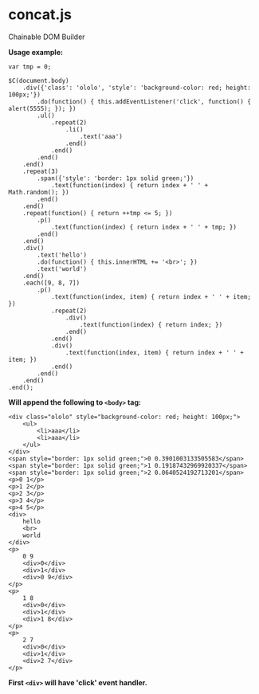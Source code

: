 concat.js
=========

Chainable DOM Builder

**Usage example:**

    var tmp = 0;

    $C(document.body)
        .div({'class': 'ololo', 'style': 'background-color: red; height: 100px;'})
            .do(function() { this.addEventListener('click', function() { alert(5555); }); })
            .ul()
                .repeat(2)
                    .li()
                        .text('aaa')
                    .end()
                .end()
            .end()
        .end()
        .repeat(3)
            .span({'style': 'border: 1px solid green;'})
                .text(function(index) { return index + ' ' + Math.random(); })
            .end()
        .end()
        .repeat(function() { return ++tmp <= 5; })
            .p()
                .text(function(index) { return index + ' ' + tmp; })
            .end()
        .end()
        .div()
            .text('hello')
            .do(function() { this.innerHTML += '<br>'; })
            .text('world')
        .end()
        .each([9, 8, 7])
            .p()
                .text(function(index, item) { return index + ' ' + item; })
                .repeat(2)
                    .div()
                        .text(function(index) { return index; })
                    .end()
                .end()
                .div()
                    .text(function(index, item) { return index + ' ' + item; })
                .end()
            .end()
        .end()
    .end();

**Will append the following to `<body>` tag:**

    <div class="ololo" style="background-color: red; height: 100px;">
        <ul>
            <li>aaa</li>
            <li>aaa</li>
        </ul>
    </div>
    <span style="border: 1px solid green;">0 0.3901003133505583</span>
    <span style="border: 1px solid green;">1 0.19187432969920337</span>
    <span style="border: 1px solid green;">2 0.0640524192713201</span>
    <p>0 1</p>
    <p>1 2</p>
    <p>2 3</p>
    <p>3 4</p>
    <p>4 5</p>
    <div>
        hello
        <br>
        world
    </div>
    <p>
        0 9
        <div>0</div>
        <div>1</div>
        <div>0 9</div>
    </p>
    <p>
        1 8
        <div>0</div>
        <div>1</div>
        <div>1 8</div>
    </p>
    <p>
        2 7
        <div>0</div>
        <div>1</div>
        <div>2 7</div>
    </p>

**First `<div>` will have 'click' event handler.**
